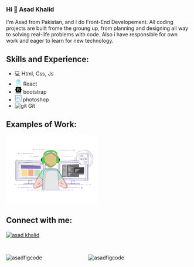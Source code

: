 
###  Hi 👋 Asad Khalid
I'm Asad from Pakistan, and I do Front-End Developement. All coding projects are built frome the groung up, from planning and designing all way to solving real-life problems with code. Also i have responsible for own work and eager to learn for new technology.

## Skills and Experience:
* 💻 Html, Css, Js 
* <img src="https://raw.githubusercontent.com/devicons/devicon/master/icons/react/react-original-wordmark.svg" alt="react" width="19" height="19"/> React
* <img src="https://raw.githubusercontent.com/devicons/devicon/master/icons/bootstrap/bootstrap-plain-wordmark.svg" alt="bootstrap" width="19" height="19"/>  bootstrap
* <img src="https://raw.githubusercontent.com/devicons/devicon/master/icons/photoshop/photoshop-line.svg" alt="photoshop" width="18" height="18"/>            photoshop
* <img src="https://www.vectorlogo.zone/logos/git-scm/git-scm-icon.svg" alt="git" width="19" height="19"/> Git

## Examples of Work:
<p align="left"><img src="https://github.com/asadfigcode/asadfigcode/blob/main/687474~1.GIF?raw=true" alt="GifImage" width="250" /></p>

## Connect with me:
<p align="left">
<a href="https://linkedin.com/in/asad khalid" target="blank"><img align="center" src="https://raw.githubusercontent.com/rahuldkjain/github-profile-readme-generator/master/src/images/icons/Social/linked-in-alt.svg" alt="asad khalid" height="30" width="40" /></a>
</p>
<br/>

<p><img align="left" width="44.5%" src="https://github-readme-stats.vercel.app/api/top-langs?username=asadfigcode&show_icons=true&locale=en&layout=compact" alt="asadfigcode" /><img align="left" width="50%" src="https://github-readme-stats.vercel.app/api?username=asadfigcode&show_icons=true&locale=en" alt="asadfigcode" /></p>

